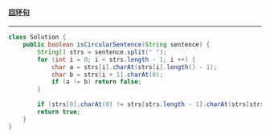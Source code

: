 #### <a href="https://leetcode.cn/problems/circular-sentence/">回环句</a>

---------------

```java
class Solution {
    public boolean isCircularSentence(String sentence) {
        String[] strs = sentence.split(" ");
        for (int i = 0; i < strs.length - 1; i ++) {
            char a = strs[i].charAt(strs[i].length() - 1);
            char b = strs[i + 1].charAt(0);
            if (a != b) return false;
        }
        
        if (strs[0].charAt(0) != strs[strs.length - 1].charAt(strs[strs.length - 1].length() - 1)) return false;
        return true;
    }
}
```

